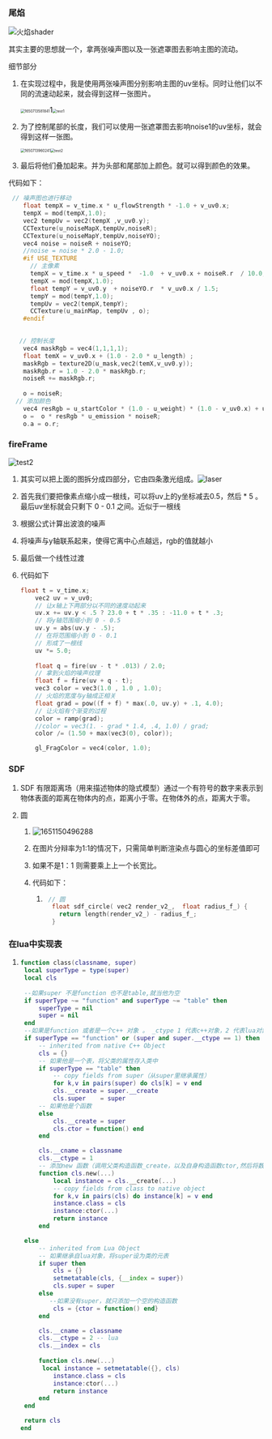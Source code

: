 ### 尾焰

![火焰shader](shader_图片/火焰shader.gif)

其实主要的思想就一个，拿两张噪声图以及一张遮罩图去影响主图的流动。

细节部分

1. 在实现过程中，我是使用两张噪声图分别影响主图的uv坐标。同时让他们以不同的流速动起来，就会得到这样一张图片。

   <img src="shader2_图片/1650713581841.png" alt="1650713581841" style="zoom:50%;" />1<img src="shader2_图片/test1.gif" alt="test1" style="zoom:50%;" />

2. 为了控制尾部的长度，我们可以使用一张遮罩图去影响noise1的uv坐标，就会得到这样一张图。

    <img src="shader2_图片/1650713960241.png" alt="1650713960241" style="zoom:50%;" /><img src="shader2_图片/test2-1650714064261.gif" alt="test2" style="zoom:50%;" />

3. 最后将他们叠加起来。并为头部和尾部加上颜色。就可以得到颜色的效果。

代码如下：

```c
 // 噪声图也进行移动
    float tempX = v_time.x * u_flowStrength * -1.0 + v_uv0.x;
    tempX = mod(tempX,1.0);
    vec2 tempUv = vec2(tempX ,v_uv0.y);
    CCTexture(u_noiseMapX,tempUv,noiseR);
    CCTexture(u_noiseMapY,tempUv,noiseYO);
    vec4 noise = noiseR + noiseYO;
    //noise = noise * 2.0 - 1.0;
    #if USE_TEXTURE
      // 主像素
      tempX = v_time.x * u_speed *  -1.0  + v_uv0.x + noiseR.r  / 10.0;
      tempX = mod(tempX,1.0);
      float tempY = v_uv0.y  + noiseYO.r  * v_uv0.x / 1.5;
      tempY = mod(tempY,1.0);
      tempUv = vec2(tempX,tempY);
      CCTexture(u_mainMap, tempUv , o);
    #endif

    
   // 控制长度
    vec4 maskRgb = vec4(1,1,1,1);
    float temX = v_uv0.x + (1.0 - 2.0 * u_length) ; 
    maskRgb = texture2D(u_mask,vec2(temX,v_uv0.y));
    maskRgb.r = 1.0 - 2.0 * maskRgb.r;
    noiseR += maskRgb.r;  
    
    o = noiseR;
  // 添加颜色
    vec4 resRgb = u_startColor * (1.0 - u_weight) * (1.0 - v_uv0.x) + u_endColor * u_weight * v_uv0.x;
    o =  o * resRgb * u_emission * noiseR;
    o.a = o.r;
```



### fireFrame

![test2](shader2_图片/test2-1650715475011.gif)

1. 其实可以把上面的图拆分成四部分，它由四条激光组成。![laser](shader2_图片/laser.gif)

2. 首先我们要把像素点缩小成一根线，可以将uv上的y坐标减去0.5，然后 * 5 。最后uv坐标就会只剩下 0 - 0.1 之间。近似于一根线

3. 根据公式计算出波浪的噪声

4. 将噪声与y轴联系起来，使得它离中心点越远，rgb的值就越小

5. 最后做一个线性过渡

6. 代码如下
   ```c
   float t = v_time.x;
       vec2 uv = v_uv0;
       // 让x轴上下两部分以不同的速度动起来
       uv.x += uv.y < .5 ? 23.0 + t * .35 : -11.0 + t * .3; 
       // 将y轴范围缩小到 0 - 0.5   
       uv.y = abs(uv.y - .5);
       // 在将范围缩小到 0 - 0.1
       // 形成了一根线
       uv *= 5.0;
       
       float q = fire(uv - t * .013) / 2.0;
       // 拿到火焰的噪声纹理
       float f = fire(uv + q - t);
       vec3 color = vec3(1.0 , 1.0 , 1.0);
       // 火焰的宽度与y轴成正相关
       float grad = pow((f + f) * max(.0, uv.y) + .1, 4.0);
       // 让火焰有个渐变的过程
       color = ramp(grad);
       //color = vec3(1. - grad * 1.4, .4, 1.0) / grad;
       color /= (1.50 + max(vec3(0), color));
   
       gl_FragColor = vec4(color, 1.0);
   ```

   

### SDF

1. SDF 有限距离场（用来描述物体的隐式模型）通过一个有符号的数字来表示到物体表面的距离在物体内的点，距离小于零。在物体外的点，距离大于零。

2. 圆

   1. ![1651150496288](shader2_图片/1651150496288.png)

   2. 在图片分辩率为1:1的情况下，只需简单判断渲染点与圆心的坐标差值即可

   3. 如果不是1：1 则需要乘上上一个长宽比。

   4. 代码如下：

      1. ```c
          // 圆
           float sdf_circle( vec2 render_v2_,  float radius_f_) {
             return length(render_v2_) - radius_f_;
           }
         ```


### 在lua中实现表

1. ```lua
   function class(classname, super)
    local superType = type(super)
    local cls
   	
    --如果super 不是function 也不是table,就当他为空
    if superType ~= "function" and superType ~= "table" then
        superType = nil
        super = nil
    end
   	--如果是function 或者是一个c++ 对象 。 _ctype 1 代表c++对象，2 代表lua对象
    if superType == "function" or (super and super.__ctype == 1) then
        -- inherited from native C++ Object
        cls = {}
   		-- 如果他是一个表，将父类的属性存入类中
        if superType == "table" then
            -- copy fields from super（从super里继承属性）
            for k,v in pairs(super) do cls[k] = v end
            cls.__create = super.__create
            cls.super    = super
        -- 如果他是个函数
        else
            cls.__create = super
            cls.ctor = function() end
        end
   
        cls.__cname = classname
        cls.__ctype = 1
   		-- 添加new 函数（调用父类构造函数_create，以及自身构造函数ctor,然后将数据存入对象）
        function cls.new(...)
            local instance = cls.__create(...)
            -- copy fields from class to native object
            for k,v in pairs(cls) do instance[k] = v end
            instance.class = cls
            instance:ctor(...)
            return instance
        end
   
    else
        -- inherited from Lua Object
        -- 如果继承自lua对象，将super设为类的元表
        if super then
            cls = {}
            setmetatable(cls, {__index = super})
            cls.super = super
        else
           --如果没有super，就只添加一个空的构造函数
            cls = {ctor = function() end}
        end
   
        cls.__cname = classname
        cls.__ctype = 2 -- lua
        cls.__index = cls
        
        function cls.new(...)
         local instance = setmetatable({}, cls)
            instance.class = cls
            instance:ctor(...)
            return instance
        end
    end
   
    return cls
   end
   ```

   